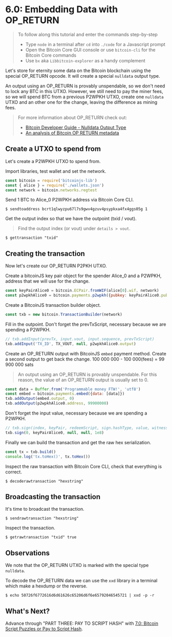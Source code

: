 # 6.0: Embedding Data with OP_RETURN

> To follow along this tutorial and enter the commands step-by-step
> * Type `node` in a terminal after `cd` into `./code` for a Javascript prompt
> * Open the Bitcoin Core GUI console or use `bitcoin-cli` for the Bitcoin Core commands
> * Use `bx` aka `Libbitcoin-explorer` as a handy complement 

Let's store for eternity some data on the Bitcoin blockchain using the special OP_RETURN opcode. 
It will create a special `nulldata` output type. 

An output using an OP_RETURN is provably unspendable, so we don't need to lock any BTC in this UTXO.
However, we still need to pay the miner fees, so we will spend BTC from a previous P2WPKH UTXO, create one `nulldata` UTXO 
and an other one for the change, leaving the difference as mining fees. 

> For more information about OP_RETURN check out: 
> * [Bitcoin Developer Guide - Nulldata Output Type](https://bitcoin.org/en/developer-guide#null-data)
> * [An analysis of Bitcoin OP RETURN metadata](https://arxiv.org/pdf/1702.01024.pdf)


## Create a UTXO to spend from
 
Let's create a P2WPKH UTXO to spend from.
 
Import libraries, test wallet and set the network.
```javascript
const bitcoin = require('bitcoinjs-lib')
const { alice } = require('./wallets.json')
const network = bitcoin.networks.regtest
```

Send 1 BTC to Alice_0 P2WPKH address via Bitcoin Core CLI.
```
$ sendtoaddress bcrt1qlwyzpu67l7s9gwv4gzuv4psypkxa4fx4ggs05g 1
```

Get the output index so that we have the outpoint (txid / vout).
> Find the output index (or vout) under `details > vout`.
```
$ gettransaction "txid"
```


## Creating the transaction

Now let's create our OP_RETURN P2PKH UTXO.

Create a bitcoinJS key pair object for the spender Alice_0 and a P2WPKH, address that we will use for the change.
```javascript
const keyPairAlice0 = bitcoin.ECPair.fromWIF(alice[0].wif, network)
const p2wpkhAlice0 = bitcoin.payments.p2wpkh({pubkey: keyPairAlice0.publicKey, network})
```

Create a BitcoinJS transaction builder object.
```javascript
const txb = new bitcoin.TransactionBuilder(network)
```

Fill in the outpoint.
Don't forget the prevTxScript, necessary because we are spending a P2WPKH.
```javascript
// txb.addInput(prevTx, input.vout, input.sequence, prevTxScript)
txb.addInput('TX_ID', TX_VOUT, null, p2wpkhAlice0.output)
```

Create an OP_RETURN output with BitcoinJS `embed` payment method.
Create a second output to get back the change. 100 000 000 - 100 000(fees) = 99 900 000 sats
> An output using an OP_RETURN is provably unspendable. For this reason, the value of an OP_RETURN output 
> is usually set to 0.
```javascript
const data = Buffer.from('Programmable money FTW!', 'utf8')
const embed = bitcoin.payments.embed({data: [data]})
txb.addOutput(embed.output, 0)
txb.addOutput(p2wpkhAlice0.address, 99900000)
```

Don't forget the input value, necessary because we are spending a P2WPKH.
```javascript
// txb.sign(index, keyPair, redeemScript, sign.hashType, value, witnessScript)
txb.sign(0, keyPairAlice0, null, null, 1e8)
```

Finally we can build the transaction and get the raw hex serialization.
```javascript
const tx = txb.build()
console.log('tx.toHex()', tx.toHex())
```

Inspect the raw transaction with Bitcoin Core CLI, check that everything is correct.
```
$ decoderawtransaction "hexstring"
```


## Broadcasting the transaction

It's time to broadcast the transaction. 
```
$ sendrawtransaction "hexstring"
```

Inspect the transaction.
```
$ getrawtransaction "txid" true
```


## Observations

We note that the OP_RETURN UTXO is marked with the special type `nulldata`.

To decode the OP_RETURN data we can use the `xxd` library in a terminal which make a hexdump or the reverse.
```
$ echo 50726f6772616d6d61626c65206d6f6e65792046545721 | xxd -p -r
```


## What's Next?

Advance through "PART THREE: PAY TO SCRIPT HASH" with [7.0: Bitcoin Script Puzzles or Pay to Script Hash](07_0_Bitcoin_Script_Puzzles.md).
